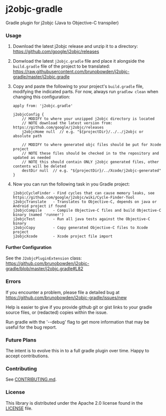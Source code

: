 # j2objc-gradle
Gradle plugin for j2objc (Java to Objective-C transpiler)

### Usage

1. Download the latest j2objc release and unzip it to a directory: https://github.com/google/j2objc/releases
1. Donwload the latest ``j2objc.gradle`` file and place it alongside the ``build.gradle`` file of the project to be translated:  https://raw.githubusercontent.com/brunobowden/j2objc-gradle/master/j2objc.gradle
1. Copy and paste the following to your project's ``build.gradle`` file, modifying the indicated parts. For now, always run ``gradlew clean`` when changing this configuration:

    ```
    apply from: 'j2objc.gradle'
    
    j2objcConfig {
        // MODIFY to where your unzipped j2objc directory is located
        // NOTE download the latest version from: https://github.com/google/j2objc/releases
        j2objcHome null  // e.g. "${projectDir}/../../j2objc or absolute path

        // MODIFY to where generated objc files should be put for Xcode project
        // NOTE these files should be checked in to the repository and updated as needed
        // NOTE this should contain ONLY j2objc generated files, other contents will be deleted
        destDir null  // e.g. "${projectDir}/../Xcode/j2objc-generated"
    }
    ```
4. Now you can run the following task in you Gradle project: 

    ```
    j2objcCycleFinder - Find cycles that can cause memory leaks, see https://github.com/google/j2objc/wiki/Cycle-Finder-Tool
    j2objcTranslate   - Translates to Objective-C, depends on java or Android project if found
    j2objcCompile     - Compile Objective-C files and build Objective-C binary (named 'runner')
    j2objcTest        - Run all java tests against the Objective-C binary
    j2objcCopy        - Copy generated Objective-C files to Xcode project
    j2objcXcode       - Xcode project file import
    ```

#### Further Configuration

See the ```J2objcPluginExtension``` class: https://github.com/brunobowden/j2objc-gradle/blob/master/j2objc.gradle#L82

### Errors
If you encounter a problem, please file a detailed bug at https://github.com/brunobowden/j2objc-gradle/issues/new

Help is easier to give if you provide github git or gist links to your gradle source files, or (redacted) copies within the issue.

Run gradle with the '--debug' flag to get more information that may be useful for the bug report.

### Future Plans

The intent is to evolve this in to a full gradle plugin over time. Happy to accept contributions.

### Contributing
See [CONTRIBUTING.md](CONTRIBUTING.md#quick-start).

### License

This library is distributed under the Apache 2.0 license found in the
[LICENSE](./LICENSE) file.
